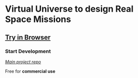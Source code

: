 # Virtual Universe to design Real Space Missions

## [Try in Browser](https://alpha.lunco.space)
   
### **Start Development** 

*[Main project repo](https://github.com/LunCoSim/lunco-sim)*

Free for **commercial use**

